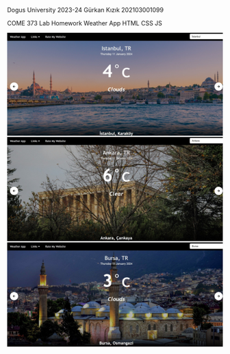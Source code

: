 Dogus University 2023-24
Gürkan Kızık
202103001099

COME 373 Lab Homework 
Weather App 
HTML CSS JS

![Screenshot](assets/screenshot1.jpeg)
![Screenshot](assets/screenshot2.jpeg)
![Screenshot](assets/screenshot3.jpeg)
